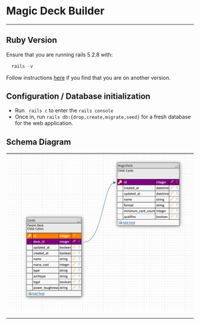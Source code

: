 # Magic Deck Builder

---

## Ruby Version
Ensure that you are running rails 5.2.8 with:

```powershell
  rails -v
```

Follow instructions [here]((https://github.com/turingschool-examples/task_manager_rails/blob/main/rails_uninstall.md)) if you find that you are on another version.

## Configuration / Database initialization

* Run ``` rails c``` to enter the ``` rails console ```
* Once in, run ``` rails db:{drop,create,migrate,seed} ``` for a fresh database for the web application.

## Schema Diagram
![schema](app/assets/images/Screenshot%202023-02-07%20at%203.53.21%20PM.png)

---
